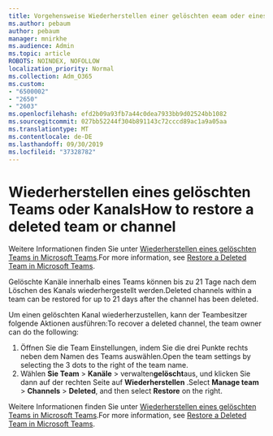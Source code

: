 ```yaml
---
title: Vorgehensweise Wiederherstellen einer gelöschten eeam oder eines Kanals
ms.author: pebaum
author: pebaum
manager: mnirkhe
ms.audience: Admin
ms.topic: article
ROBOTS: NOINDEX, NOFOLLOW
localization_priority: Normal
ms.collection: Adm_O365
ms.custom:
- "6500002"
- "2650"
- "2603"
ms.openlocfilehash: efd2b09a93fb7a44c0dea7933bb9d02524bb1082
ms.sourcegitcommit: 027bb52244f304b891143c72cccd89ac1a9a05aa
ms.translationtype: MT
ms.contentlocale: de-DE
ms.lasthandoff: 09/30/2019
ms.locfileid: "37328782"
---
```

# <a name="how-to-restore-a-deleted-team-or-channel"></a><span data-ttu-id="0160d-102">Wiederherstellen eines gelöschten Teams oder Kanals</span><span class="sxs-lookup"><span data-stu-id="0160d-102">How to restore a deleted team or channel</span></span>

<span data-ttu-id="0160d-103">Weitere Informationen finden Sie unter [Wiederherstellen eines gelöschten Teams in Microsoft Teams](https://blogs.technet.microsoft.com/skypehybridguy/2017/07/23/restoring-a-deleted-team-in-microsoft-teams).</span><span class="sxs-lookup"><span data-stu-id="0160d-103">For more information, see [Restore a Deleted Team in Microsoft Teams](https://blogs.technet.microsoft.com/skypehybridguy/2017/07/23/restoring-a-deleted-team-in-microsoft-teams).</span></span>

<span data-ttu-id="0160d-104">Gelöschte Kanäle innerhalb eines Teams können bis zu 21 Tage nach dem Löschen des Kanals wiederhergestellt werden.</span><span class="sxs-lookup"><span data-stu-id="0160d-104">Deleted channels within a team can be restored for up to 21 days after the channel has been deleted.</span></span>

<span data-ttu-id="0160d-105">Um einen gelöschten Kanal wiederherzustellen, kann der Teambesitzer folgende Aktionen ausführen:</span><span class="sxs-lookup"><span data-stu-id="0160d-105">To recover a deleted channel, the team owner can do the following:</span></span>

1. <span data-ttu-id="0160d-106">Öffnen Sie die Team Einstellungen, indem Sie die drei Punkte rechts neben dem Namen des Teams auswählen.</span><span class="sxs-lookup"><span data-stu-id="0160d-106">Open the team settings by selecting the 3 dots to the right of the team name.</span></span>
2. <span data-ttu-id="0160d-107">Wählen **Sie Team** > **Kanäle** > verwalten**gelöscht**aus, und klicken Sie dann auf der rechten Seite auf **Wiederherstellen** .</span><span class="sxs-lookup"><span data-stu-id="0160d-107">Select **Manage team** > **Channels** > **Deleted**, and then select **Restore** on the right.</span></span>

<span data-ttu-id="0160d-108">Weitere Informationen finden Sie unter [Wiederherstellen eines gelöschten Teams in Microsoft Teams](https://blogs.technet.microsoft.com/skypehybridguy/2017/07/23/restoring-a-deleted-team-in-microsoft-teams).</span><span class="sxs-lookup"><span data-stu-id="0160d-108">For more information, see [Restore a Deleted Team in Microsoft Teams](https://blogs.technet.microsoft.com/skypehybridguy/2017/07/23/restoring-a-deleted-team-in-microsoft-teams).</span></span>